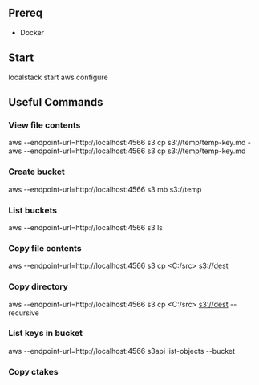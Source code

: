 ## Prereq
* Docker

## Start
localstack start
aws configure

## Useful Commands
### View file contents
aws --endpoint-url=http://localhost:4566 s3 cp s3://temp/temp-key.md -
aws --endpoint-url=http://localhost:4566 s3 cp s3://temp/temp-key.md <path>
### Create bucket
aws --endpoint-url=http://localhost:4566 s3 mb s3://temp
### List buckets
aws --endpoint-url=http://localhost:4566 s3 ls
### Copy file contents
aws --endpoint-url=http://localhost:4566 s3 cp <C:/src> <s3://dest>
### Copy directory
aws --endpoint-url=http://localhost:4566 s3 cp <C:/src> <s3://dest> --recursive
### List keys in bucket
aws --endpoint-url=http://localhost:4566 s3api list-objects --bucket <bucket-name>
### Copy ctakes
